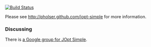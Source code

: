 [![Build Status](https://travis-ci.org/pholser/jopt-simple.svg?branch=master)](https://travis-ci.org/pholser/jopt-simple)

Please see http://pholser.github.com/jopt-simple for more information.

### Discussing

There is [a Google group for JOpt Simple](https://groups.google.com/d/forum/jopt-simple).
